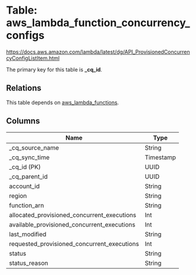 # Table: aws_lambda_function_concurrency_configs

https://docs.aws.amazon.com/lambda/latest/dg/API_ProvisionedConcurrencyConfigListItem.html

The primary key for this table is **_cq_id**.

## Relations
This table depends on [aws_lambda_functions](aws_lambda_functions.md).

## Columns
| Name          | Type          |
| ------------- | ------------- |
|_cq_source_name|String|
|_cq_sync_time|Timestamp|
|_cq_id (PK)|UUID|
|_cq_parent_id|UUID|
|account_id|String|
|region|String|
|function_arn|String|
|allocated_provisioned_concurrent_executions|Int|
|available_provisioned_concurrent_executions|Int|
|last_modified|String|
|requested_provisioned_concurrent_executions|Int|
|status|String|
|status_reason|String|